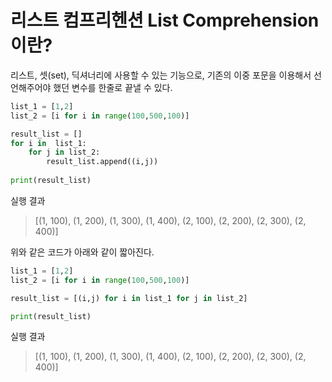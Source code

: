 # 리스트 컴프리헨션 List Comprehension이란?



리스트, 셋(set), 딕셔너리에 사용할 수 있는 기능으로, 기존의 이중 포문을 이용해서 선언해주어야 했던 변수를 한줄로 끝낼 수 있다.



```python
list_1 = [1,2]
list_2 = [i for i in range(100,500,100)]

result_list = []
for i in  list_1:
    for j in list_2:
        result_list.append((i,j))
        
print(result_list)
```

실행 결과

> [(1, 100), (1, 200), (1, 300), (1, 400), (2, 100), (2, 200), (2, 300), (2, 400)]



위와 같은 코드가 아래와 같이 짧아진다.

```python
list_1 = [1,2]
list_2 = [i for i in range(100,500,100)]

result_list = [(i,j) for i in list_1 for j in list_2]

print(result_list)
```

실행 결과

> [(1, 100), (1, 200), (1, 300), (1, 400), (2, 100), (2, 200), (2, 300), (2, 400)]

